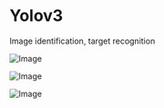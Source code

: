 # Yolov3
Image identification, target recognition


![Image](https://github.com/RogerJTX/Notes_And_Paper_Sharing/blob/master/yolov3_1.png)

![Image](https://github.com/RogerJTX/Notes_And_Paper_Sharing/blob/master/yolov3_2.png)

![Image](https://github.com/RogerJTX/Notes_And_Paper_Sharing/blob/master/yolov3_3.png)
